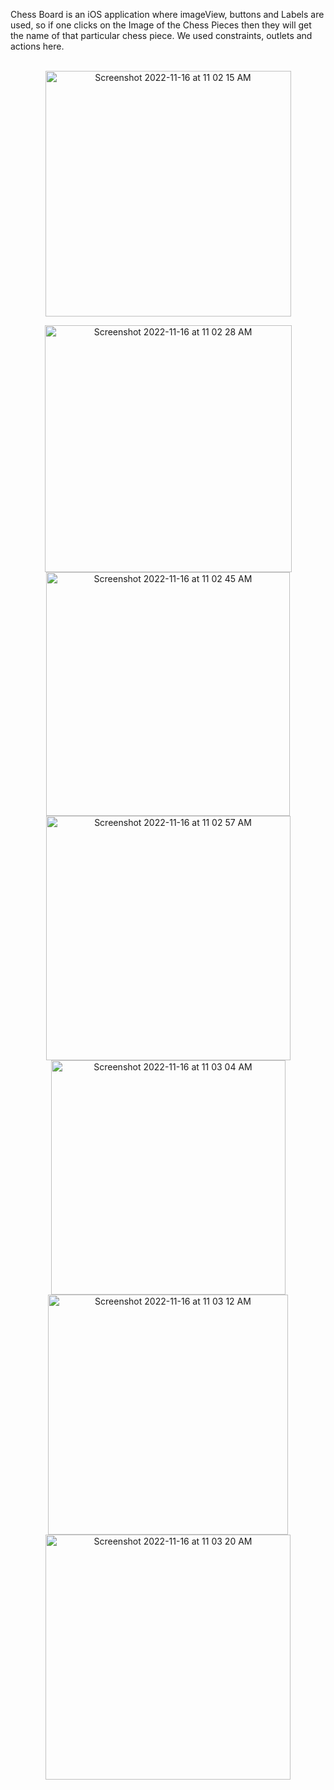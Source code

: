 Chess Board is an iOS application where imageView, buttons and Labels are used, so if one clicks on the Image of the Chess Pieces then they will get the name of that particular chess piece. We used constraints, outlets and actions here.
<br />
<br />
<p align="center">
<img width="393" alt="Screenshot 2022-11-16 at 11 02 15 AM" src="https://user-images.githubusercontent.com/90863360/202092390-7bfa3a44-e369-4be3-b85b-78997b58c47d.png">
</p>

<p align = "center">
<img width="395" alt="Screenshot 2022-11-16 at 11 02 28 AM" src="https://user-images.githubusercontent.com/90863360/202092547-bd37b77d-71ff-4044-a127-bc7639567638.png">
<img width="390" alt="Screenshot 2022-11-16 at 11 02 45 AM" src="https://user-images.githubusercontent.com/90863360/202092563-9916e95b-8ae7-412c-b912-3eec5c131786.png">
<img width="391" alt="Screenshot 2022-11-16 at 11 02 57 AM" src="https://user-images.githubusercontent.com/90863360/202092584-614831af-7e6b-4ce3-be0f-6e27ba8c531b.png">
<img width="375" alt="Screenshot 2022-11-16 at 11 03 04 AM" src="https://user-images.githubusercontent.com/90863360/202092589-d74d5b0b-4784-48fe-ad4b-5fd520f3ef27.png">
<img width="384" alt="Screenshot 2022-11-16 at 11 03 12 AM" src="https://user-images.githubusercontent.com/90863360/202092600-9571a8b2-859d-4735-bbd5-b5055bcde0cc.png">
<img width="392" alt="Screenshot 2022-11-16 at 11 03 20 AM" src="https://user-images.githubusercontent.com/90863360/202092603-628790a7-6092-495f-bdd2-d0cbb87db1f3.png">
</p>
